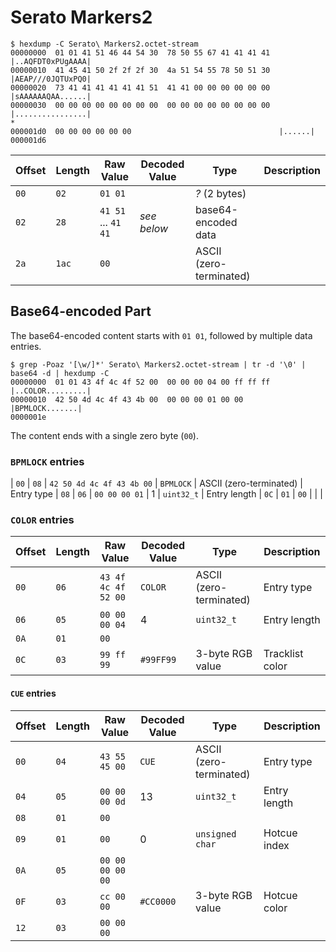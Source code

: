 # Serato Markers2

    $ hexdump -C Serato\ Markers2.octet-stream
    00000000  01 01 41 51 46 44 54 30  78 50 55 67 41 41 41 41  |..AQFDT0xPUgAAAA|
    00000010  41 45 41 50 2f 2f 2f 30  4a 51 54 55 78 50 51 30  |AEAP///0JQTUxPQ0|
    00000020  73 41 41 41 41 41 41 51  41 41 00 00 00 00 00 00  |sAAAAAAQAA......|
    00000030  00 00 00 00 00 00 00 00  00 00 00 00 00 00 00 00  |................|
    *
    000001d0  00 00 00 00 00 00                                 |......|
    000001d6

| Offset | Length | Raw Value                 | Decoded Value | Type                    | Description
| ------ | ------ | ------------------------- | ------------- | ----------------------- | -----------
|   `00` |   `02` | `01 01`                   |               | *?* (2 bytes)           |
|   `02` |   `28` | `41 51` ... `41 41`       | *see below*   | base64-encoded data     | 
|   `2a` |  `1ac` | `00`                      |               | ASCII (zero-terminated) |

## Base64-encoded Part

The base64-encoded content starts with `01 01`, followed by multiple data entries.

    $ grep -Poaz '[\w/]*' Serato\ Markers2.octet-stream | tr -d '\0' | base64 -d | hexdump -C
    00000000  01 01 43 4f 4c 4f 52 00  00 00 00 04 00 ff ff ff  |..COLOR.........|
    00000010  42 50 4d 4c 4f 43 4b 00  00 00 00 01 00 00        |BPMLOCK.......|
    0000001e

The content ends with a single zero byte (`00`).

### `BPMLOCK` entries

|   `00` |   `08` | `42 50 4d 4c 4f 43 4b 00` | `BPMLOCK`     | ASCII (zero-terminated) | Entry type
|   `08` |   `06` | `00 00 00 01`             | 1             | `uint32_t`              | Entry length
|   `0C` |   `01` | `00`                      |               |                         |

### `COLOR` entries

| Offset | Length | Raw Value                 | Decoded Value | Type                    | Description
| ------ | ------ | ------------------------- | ------------- | ----------------------- | -----------
|   `00` |   `06` | `43 4f 4c 4f 52 00`       | `COLOR`       | ASCII (zero-terminated) | Entry type
|   `06` |   `05` | `00 00 00 04`             | 4             | `uint32_t`              | Entry length
|   `0A` |   `01` | `00`                      |               |                         |
|   `0C` |   `03` | `99 ff 99`                | `#99FF99`     | 3-byte RGB value        | Tracklist color


#### `CUE` entries

| Offset | Length | Raw Value                 | Decoded Value | Type                    | Description
| ------ | ------ | ------------------------- | ------------- | ----------------------- | -----------
|   `00` |   `04` | `43 55 45 00`             | `CUE`         | ASCII (zero-terminated) | Entry type
|   `04` |   `05` | `00 00 00 0d`             | 13            | `uint32_t`              | Entry length
|   `08` |   `01` | `00`                      |               |                         | 
|   `09` |   `01` | `00`                      | 0             | `unsigned char`         | Hotcue index
|   `0A` |   `05` | `00 00 00 00 00`          |               |                         |
|   `0F` |   `03` | `cc 00 00`                | `#CC0000`     | 3-byte RGB value        | Hotcue color
|   `12` |   `03` | `00 00 00`                |               |                         |
